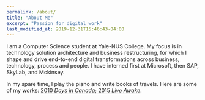 ```yaml
---
permalink: /about/
title: "About Me"
excerpt: "Passion for digital work"
last_modified_at: 2019-12-31T15:46:43-04:00
---
```


I am a Computer Science student at Yale-NUS College. My focus is in technology solution architecture and business restructuring, for which I shape and drive end-to-end digital transformations across business, technology, process and people. I have interned first at Microsoft, then SAP, SkyLab, and Mckinsey.

In my spare time, I play the piano and write books of travels. Here are some of my works: [2010 *Days in Canada*; 2015 *Live Awake*](https://jlliao.dudaone.com/book).
